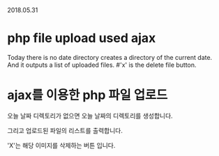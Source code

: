 2018.05.31

# php file upload used ajax

Today there is no date directory creates a directory of the current date.  
And it outputs a list of uploaded files.
#'x' is the delete file button.

# ajax를 이용한 php 파일 업로드

오늘 날짜 디렉토리가 없으면 오늘 날짜의 디렉토리를 생성합니다.

그리고 업로드된 파일의 리스트를 출력합니다.

'X'는 해당 이미지를 삭제하는 버튼 입니다.
